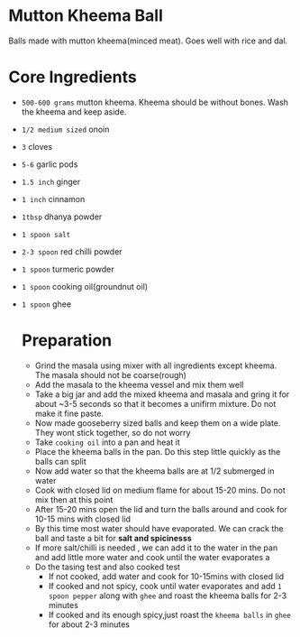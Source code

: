# Mutton Kheema Ball
Balls made with mutton kheema(minced meat). Goes well with rice and dal.

# Core Ingredients 
- `500-600 grams` mutton kheema. Kheema should be without bones. Wash the kheema and keep aside.
- `1/2 medium sized` onoin
- `3` cloves
- `5-6` garlic pods
- `1.5 inch` ginger
- `1 inch` cinnamon
- `1tbsp` dhanya powder
- `1 spoon salt`
- `2-3 spoon` red chilli powder
- `1 spoon` turmeric powder
- `1 spoon` cooking oil(groundnut oil)
- `1 spoon` ghee 

  # Preparation
  - Grind the masala using mixer with all ingredients except kheema. The masala should not be coarse(rough)
  - Add the masala to the kheema vessel and mix them well
  - Take a big jar and add the mixed kheema and masala and gring it for about ~3-5 seconds so that it becomes a unifirm mixture. Do not make it fine paste.
  - Now made gooseberry sized balls and keep them on a wide plate. They wont stick together, so do not worry
  - Take `cooking oil` into a pan and heat it
  - Place the kheema balls in the pan. Do this step little quickly as the balls can split
  - Now add water so that the kheema balls are at 1/2 submerged in water
  - Cook with closed lid on medium flame for about 15-20 mins. Do not mix then at this point
  - After 15-20 mins open the lid and turn the balls around and cook for 10-15 mins with closed lid
  - By this time most water should have evaporated. We can crack the ball and taste a bit for **salt and spicinesss**
  - If more salt/chilli is needed , we can add it to the water in the pan and add little more water and cook until the water evaporates a
  - Do the tasing test and also cooked test
     - If not cooked, add water and cook for 10-15mins with closed lid
     - If cooked and not spicy, cook until water evaporates and add `1 spoon pepper` along with `ghee` and roast the kheema balls for 2-3 minutes
     - If cooked and its enough spicy,just roast the `kheema balls` in `ghee` for about 2-3 minutes
